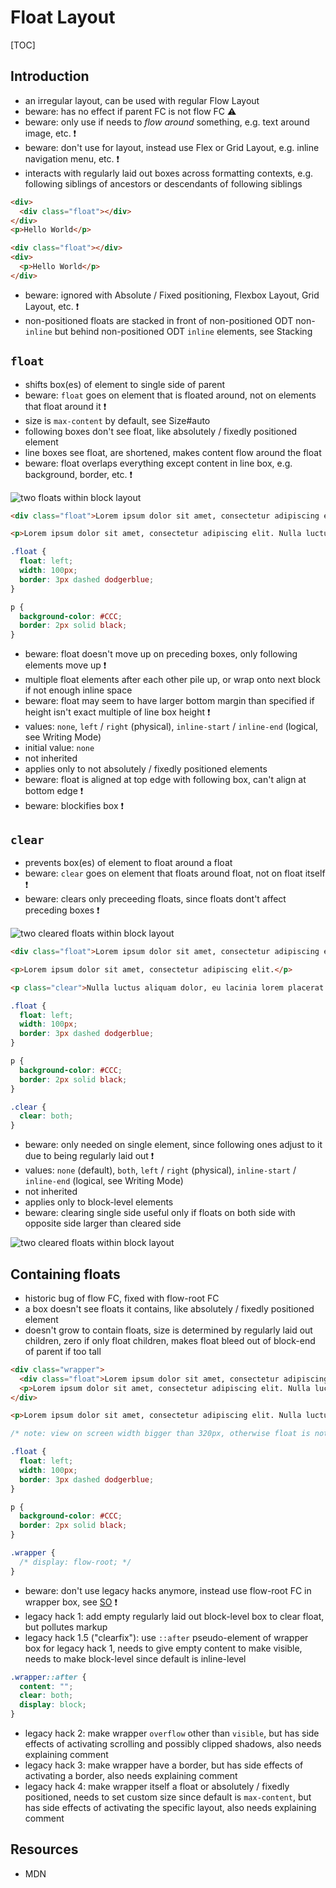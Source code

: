 # Float Layout

[TOC]



## Introduction

- an irregular layout, can be used with regular Flow Layout
- beware: has no effect if parent FC is not flow FC ⚠️
- beware: only use if needs to *flow around* something, e.g. text around image, etc. ❗️
- beware: don't use for layout, instead use Flex or Grid Layout, e.g. inline navigation menu, etc. ❗️
- interacts with regularly laid out boxes across formatting contexts, e.g. following siblings of ancestors or descendants of following siblings

```html
<div>
  <div class="float"></div>
</div>
<p>Hello World</p>
```

```html
<div class="float"></div>
<div>
  <p>Hello World</p>
</div>
```

- beware: ignored with Absolute / Fixed positioning, Flexbox Layout, Grid Layout, etc. ❗️
- non-positioned floats are stacked in front of non-positioned ODT non-`inline` but behind non-positioned ODT `inline` elements, see Stacking



## `float`

- shifts box(es) of element to single side of parent
- beware: `float` goes on element that is floated around, not on elements that float around it ❗️
- size is `max-content` by default, see Size#auto
- following boxes don't see float, like absolutely / fixedly positioned element
- line boxes see float, are shortened, makes content flow around the float
- beware: float overlaps everything except content in line box, e.g. background, border, etc. ❗️

![two floats within block layout](illustrations/float.svg)

```html
<div class="float">Lorem ipsum dolor sit amet, consectetur adipiscing elit.</div>

<p>Lorem ipsum dolor sit amet, consectetur adipiscing elit. Nulla luctus aliquam dolor, eu lacinia lorem placerat vulputate. Duis felis orci, pulvinar id metus ut, rutrum luctus orci. Cras porttitor imperdiet nunc, at ultricies tellus laoreet sit amet. Sed auctor cursus massa at porta. Integer ligula ipsum, tristique sit amet orci vel, viverra egestas ligula. Curabitur vehicula tellus neque, ac ornare ex malesuada et. In vitae convallis lacus. Aliquam erat volutpat. Suspendisse ac imperdiet turpis. Aenean finibus sollicitudin eros pharetra congue. Duis ornare egestas augue ut luctus. Proin blandit quam nec lacus varius commodo et a urna. Ut id ornare felis, eget fermentum sapien.</p>
```

```css
.float {
  float: left;
  width: 100px;
  border: 3px dashed dodgerblue;
} 

p {
  background-color: #CCC;
  border: 2px solid black;
}
```

- beware: float doesn't move up on preceding boxes, only following elements move up ❗️
- multiple float elements after each other pile up, or wrap onto next block if not enough inline space
- beware: float may seem to have larger bottom margin than specified if height isn't exact multiple of line box height ❗️
- values: `none`, `left` / `right` (physical), `inline-start` / `inline-end` (logical, see Writing Mode)
- initial value: `none`
- not inherited
- applies only to not absolutely / fixedly positioned elements
- beware: float is aligned at top edge with following box, can't align at bottom edge ❗️
- beware: blockifies box ❗️


<!-- ToDo: finish -->

## `clear`

- prevents box(es) of element to float around a float
- beware: `clear` goes on element that floats around float, not on float itself ❗️
- beware: clears only preceeding floats, since floats dont't affect preceding boxes ❗️

![two cleared floats within block layout](illustrations/floatclear.svg)

```html
<div class="float">Lorem ipsum dolor sit amet, consectetur adipiscing elit.</div>

<p>Lorem ipsum dolor sit amet, consectetur adipiscing elit.</p>

<p class="clear">Nulla luctus aliquam dolor, eu lacinia lorem placerat vulputate. Duis felis orci, pulvinar id metus ut, rutrum luctus orci. Cras porttitor imperdiet nunc, at ultricies tellus laoreet sit amet. Sed auctor cursus massa at porta. Integer ligula ipsum, tristique sit amet orci vel, viverra egestas ligula. Curabitur vehicula tellus neque, ac ornare ex malesuada et. In vitae convallis lacus. Aliquam erat volutpat. Suspendisse ac imperdiet turpis. Aenean finibus sollicitudin eros pharetra congue. Duis ornare egestas augue ut luctus. Proin blandit quam nec lacus varius commodo et a urna. Ut id ornare felis, eget fermentum sapien.</p>
```

```css
.float {
  float: left;
  width: 100px;
  border: 3px dashed dodgerblue;
} 

p {
  background-color: #CCC;
  border: 2px solid black;
}

.clear {
  clear: both;
}
```

- beware: only needed on single element, since following ones adjust to it due to being regularly laid out ❗️
- values: `none` (default), `both`, `left` / `right` (physical), `inline-start` / `inline-end` (logical, see Writing Mode)
- not inherited
- applies only to block-level elements
- beware: clearing single side useful only if floats on both side with opposite side larger than cleared side

![two cleared floats within block layout](illustrations/floatclearsides.svg)



## Containing floats

- historic bug of flow FC, fixed with flow-root FC
- a box doesn't see floats it contains, like absolutely / fixedly positioned element
- doesn't grow to contain floats, size is determined by regularly laid out children, zero if only float children, makes float bleed out of block-end of parent if too tall

```html
<div class="wrapper">
  <div class="float">Lorem ipsum dolor sit amet, consectetur adipiscing elit.</div>
  <p>Lorem ipsum dolor sit amet, consectetur adipiscing elit. Nulla luctus aliquam dolor, eu lacinia lorem placerat vulputate.</p>
</div>

<p>Lorem ipsum dolor sit amet, consectetur adipiscing elit. Nulla luctus aliquam dolor, eu lacinia lorem placerat vulputate. Duis felis orci, pulvinar id metus ut, rutrum luctus orci. Cras porttitor imperdiet nunc, at ultricies tellus laoreet sit amet. Sed auctor cursus massa at porta. Integer ligula ipsum, tristique sit amet orci vel, viverra egestas ligula. Curabitur vehicula tellus neque, ac ornare ex malesuada et. In vitae convallis lacus. Aliquam erat volutpat. Suspendisse ac imperdiet turpis. Aenean finibus sollicitudin eros pharetra congue. Duis ornare egestas augue ut luctus. Proin blandit quam nec lacus varius commodo et a urna. Ut id ornare felis, eget fermentum sapien.</p>
```

```css
/* note: view on screen width bigger than 320px, otherwise float is not high enough */

.float {
  float: left;
  width: 100px;
  border: 3px dashed dodgerblue;
} 

p {
  background-color: #CCC;
  border: 2px solid black;
}

.wrapper {
  /* display: flow-root; */
}
```

- beware: don't use legacy hacks anymore, instead use flow-root FC in wrapper box, see [SO](https://stackoverflow.com/a/32301823/2607891) ❗️
- legacy hack 1: add empty regularly laid out block-level box to clear float, but pollutes markup
- legacy hack 1.5 ("clearfix"): use `::after` pseudo-element of wrapper box for legacy hack 1, needs to give empty content to make visible, needs to make block-level since default is inline-level

```css
.wrapper::after {
  content: "";
  clear: both;
  display: block;
}
```

- legacy hack 2: make wrapper `overflow` other than `visible`, but has side effects of activating scrolling and possibly clipped shadows, also needs explaining comment
- legacy hack 3: make wrapper have a border, but has side effects of activating a border, also needs explaining comment
- legacy hack 4: make wrapper itself a float or absolutely  / fixedly positioned, needs to set custom size since default is `max-content`, but has side effects of activating the specific layout, also needs explaining comment



## Resources

- MDN